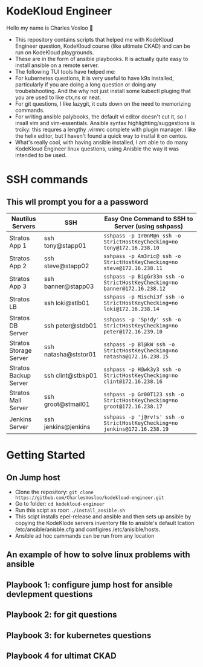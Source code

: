 # KodeKloud Engineer

Hello my name is Charles Vosloo 👋

- This repository contains scripts that helped me with KodeKloud Engineer question, KodeKloud course (like ultimate CKAD) and can be run on KodeKloud playgrounds.
- These are in the form of ansible playbooks. It is actually quite easy to install ansible on a remote server.
- The following TUI tools have helped me:
- For kubernetes questions, it is very useful to have k9s installed, particularly if you are doing a long question or doing any troubelshooting. And the why not just install some kubectl pluging that you are used to like ctx,ns or neat.   
- For git questions, I like lazygit, it cuts down on the need to memorizing commands.
- For writing ansible palybooks, the default vi editor doesn't cut it, so I insall vim and vim-essentials. Ansible syntax highlighting/suggestions is trciky: this requres a lengthy .virmrc complete with plugin manager. I like the helix editor, but I haven't found a quick way to instlal it on centos.          
- What's really cool, with having ansible installed, I am able to do many KodeKloud Engineer linux questions, using Anisble the way it was intended to be used.   
# SSH commands 
## This wll prompt you for a a password

| Nautilus Servers         | SSH                    | Easy One Command to SSH to Server (using sshpass)                             |
|--------------------------|------------------------|-------------------------------------------------------------------------------|
| Stratos App 1            |  ssh tony@stapp01      |  `sshpass -p Ir0nM@n ssh -o StrictHostKeyChecking=no tony@172.16.238.10`      |
| Stratos App 2            |  ssh steve@stapp02     |  `sshpass -p Am3ric@ ssh -o StrictHostKeyChecking=no steve@172.16.238.11`     |
| Stratos App 3            |  ssh banner@stapp03    |  `sshpass -p BigGr33n ssh -o StrictHostKeyChecking=no banner@172.16.238.12`   |
| Stratos LB               |  ssh loki@stlb01       |  `sshpass -p Mischi3f ssh -o StrictHostKeyChecking=no loki@172.16.238.14`     |
| Stratos DB Server        |  ssh peter@stdb01      |  `sshpass -p 'Sp!dy' ssh -o StrictHostKeyChecking=no peter@172.16.239.10`     |
| Stratos Storage Server   |  ssh natasha@ststor01  |  `sshpass -p Bl@kW ssh -o StrictHostKeyChecking=no natasha@172.16.238.15`     |
| Stratos Backup Server    |  ssh clint@stbkp01     |  `sshpass -p H@wk3y3 ssh -o StrictHostKeyChecking=no clint@172.16.238.16`     |
| Stratos Mail Server      |  ssh groot@stmail01    |  `sshpass -p Gr00T123 ssh -o StrictHostKeyChecking=no groot@172.16.238.17`    |
| Jenkins Server           |  ssh jenkins@jenkins   |  `sshpass -p 'j@rv!s' ssh -o StrictHostKeyChecking=no jenkins@172.16.238.19`  |











# Getting Started

## On Jump host

- Clone the repository: `git clone https://github.com/CharlesVosloo/kodekloud-engineer.git`
- Go to folder: `cd kodekloud-engineer`
- Run this scipt as roor: `./install_ansible.sh`
- This scipt installs epel-release and ansible and then sets up ansible by copying the KodeKlode servers inventory file to ansible's default lcation /etc/ansible/anisble.cfg and configires /etc/anisible/hosts. 
- Ansible ad hoc cammands can be run from any location

## An example of how to solve linux problems with ansible

## Playbook 1: configure jump host for ansible devlepment questions
## Playbook 2: for git questions
## Playbook 3: for kubernetes questions
## Playbook 4  for ultimat CKAD 
